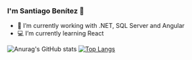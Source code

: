 ### I'm Santiago Benítez 👋



- :paperclip: I’m currently working with .NET, SQL Server and Angular
- :computer: I’m currently learning React



![Anurag's GitHub stats](https://github-readme-stats.vercel.app/api?username=sbenitez73&show_icons=true&theme=dracula) [![Top Langs](https://github-readme-stats.vercel.app/api/top-langs/?username=anuraghazra)](https://github.com/anuraghazra/github-readme-stats)
